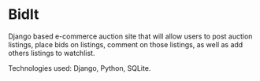 # BidIt
Django based e-commerce auction site that will allow users to
post auction listings, place bids on listings, comment on those
listings, as well as add others listings to watchlist.

Technologies used: Django, Python, SQLite.
